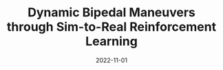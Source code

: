 ---
title: "Dynamic Bipedal Maneuvers through Sim-to-Real Reinforcement Learning"
collection: publications
permalink: /publication/2022-11-01-Dynamic-Bipedal-Maneuvers-through-Sim-to-Real-Reinforcement-Learning
date: 2022-11-01
venue: '2022 IEEE-RAS International Conference on Humanoid Robots'
citation: ' Fangzhou Yu,  Ryan Batke,  Jeremy Dao,  Jonathan Hurst,  <b>Kevin Green</b>,  Alan Fern, &quot;Dynamic Bipedal Maneuvers through Sim-to-Real Reinforcement Learning.&quot; 2022 IEEE-RAS International Conference on Humanoid Robots, 2022.'
publication_type: 'inproceedings'
preprint: 'https://arxiv.org/abs/2207.07835'
bib_file_name: '2022-11-01-Dynamic-Bipedal-Maneuvers-through-Sim-to-Real-Reinforcement-Learning.bib'
---